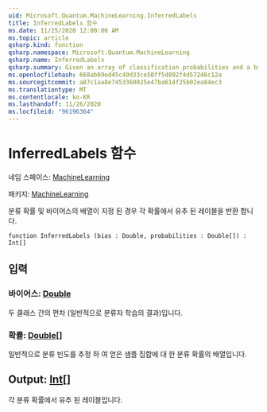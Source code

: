 ```yaml
---
uid: Microsoft.Quantum.MachineLearning.InferredLabels
title: InferredLabels 함수
ms.date: 11/25/2020 12:00:00 AM
ms.topic: article
qsharp.kind: function
qsharp.namespace: Microsoft.Quantum.MachineLearning
qsharp.name: InferredLabels
qsharp.summary: Given an array of classification probabilities and a bias, returns the label inferred from each probability.
ms.openlocfilehash: 668ab89ed45c49d33ce50ff5d892f4d57246c12a
ms.sourcegitcommit: a87c1aa8e7453360025e47ba614f25b02ea84ec3
ms.translationtype: MT
ms.contentlocale: ko-KR
ms.lasthandoff: 11/26/2020
ms.locfileid: "96196364"
---
```

# <a name="inferredlabels-function"></a>InferredLabels 함수

네임 스페이스: [MachineLearning](xref:Microsoft.Quantum.MachineLearning)

패키지: [MachineLearning](https://nuget.org/packages/Microsoft.Quantum.MachineLearning)


분류 확률 및 바이어스의 배열이 지정 된 경우 각 확률에서 유추 된 레이블을 반환 합니다.

```qsharp
function InferredLabels (bias : Double, probabilities : Double[]) : Int[]
```


## <a name="input"></a>입력

### <a name="bias--double"></a>바이어스: [Double](xref:microsoft.quantum.lang-ref.double)

두 클래스 간의 편차 (일반적으로 분류자 학습의 결과)입니다.


### <a name="probabilities--double"></a>확률: [Double](xref:microsoft.quantum.lang-ref.double)[]

일반적으로 분류 빈도를 추정 하 여 얻은 샘플 집합에 대 한 분류 확률의 배열입니다.



## <a name="output--int"></a>Output: [Int](xref:microsoft.quantum.lang-ref.int)[]

각 분류 확률에서 유추 된 레이블입니다.